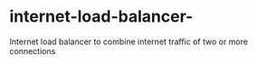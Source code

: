 # internet-load-balancer-
Internet load balancer to combine internet traffic of two or more connections
